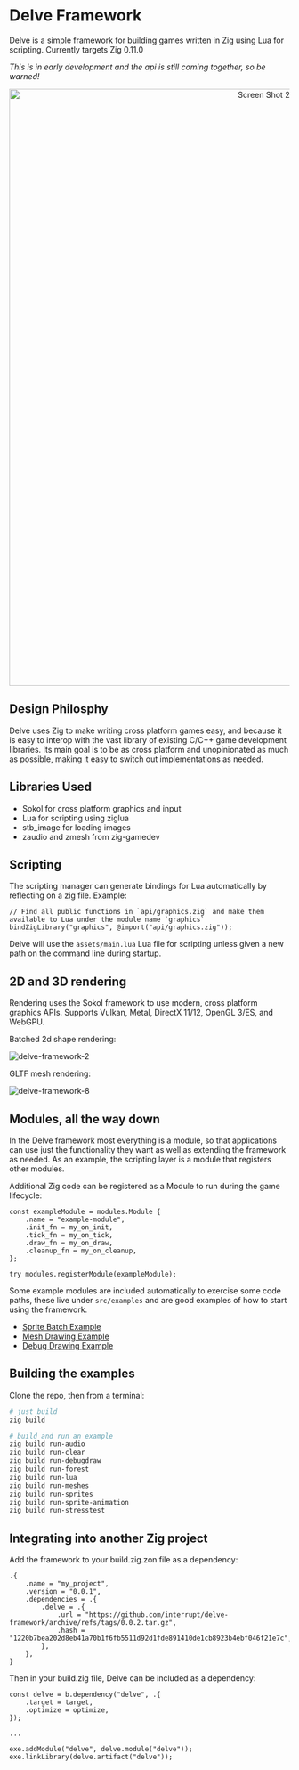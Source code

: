 # Delve Framework

Delve is a simple framework for building games written in Zig using Lua for scripting. Currently targets Zig 0.11.0

*This is in early development and the api is still coming together, so be warned!*

<p align="center">
<img width="1072" alt="Screen Shot 2024-01-27 at 12 02 33 AM" src="https://github.com/Interrupt/delve-framework/assets/1374/45b64806-7829-4542-80d5-5a892eebf80d">
</p>


## Design Philosphy

Delve uses Zig to make writing cross platform games easy, and because it is easy to interop with the vast library of existing C/C++ game development libraries. Its main goal is to be as cross platform and unopinionated as much as possible, making it easy to switch out implementations as needed.

## Libraries Used

* Sokol for cross platform graphics and input
* Lua for scripting using ziglua
* stb_image for loading images
* zaudio and zmesh from zig-gamedev

## Scripting

The scripting manager can generate bindings for Lua automatically by reflecting on a zig file. Example:

```
// Find all public functions in `api/graphics.zig` and make them available to Lua under the module name `graphics`
bindZigLibrary("graphics", @import("api/graphics.zig"));
```

Delve will use the `assets/main.lua` Lua file for scripting unless given a new path on the command line during startup.

## 2D and 3D rendering

Rendering uses the Sokol framework to use modern, cross platform graphics APIs. Supports Vulkan, Metal, DirectX 11/12, OpenGL 3/ES, and WebGPU.

Batched 2d shape rendering:

![delve-framework-2](https://github.com/Interrupt/delve-framework/assets/1374/48665a57-ba2b-44c2-a520-39b885c42de1)

GLTF mesh rendering:

![delve-framework-8](https://github.com/Interrupt/delve-framework/assets/1374/215754b4-f186-419a-842e-cb38a4e2c88f)




## Modules, all the way down

In the Delve framework most everything is a module, so that applications can use just the functionality they want as well as extending the framework as needed. As an example, the scripting layer is a module that registers other modules.

Additional Zig code can be registered as a Module to run during the game lifecycle:

```
const exampleModule = modules.Module {
    .name = "example-module",
    .init_fn = my_on_init,
    .tick_fn = my_on_tick,
    .draw_fn = my_on_draw,
    .cleanup_fn = my_on_cleanup,
};

try modules.registerModule(exampleModule);
```

Some example modules are included automatically to exercise some code paths, these live under `src/examples` and are good examples of how to start using the framework.

* [Sprite Batch Example](src/examples/sprites.zig)
* [Mesh Drawing Example](src/examples/meshes.zig)
* [Debug Drawing Example](src/examples/debugdraw.zig)

## Building the examples

Clone the repo, then from a terminal:
```sh
# just build
zig build

# build and run an example
zig build run-audio
zig build run-clear
zig build run-debugdraw
zig build run-forest
zig build run-lua
zig build run-meshes
zig build run-sprites
zig build run-sprite-animation
zig build run-stresstest
```

## Integrating into another Zig project

Add the framework to your build.zig.zon file as a dependency:

```
.{
    .name = "my_project",
    .version = "0.0.1",
    .dependencies = .{
        .delve = .{
            .url = "https://github.com/interrupt/delve-framework/archive/refs/tags/0.0.2.tar.gz",
            .hash = "1220b7bea202d8eb41a70b1f6fb5511d92d1fde891410de1cb8923b4ebf046f21e7c",
        },
    },
}
```

Then in your build.zig file, Delve can be included as a dependency:

```
const delve = b.dependency("delve", .{
    .target = target,
    .optimize = optimize,
});

...

exe.addModule("delve", delve.module("delve"));
exe.linkLibrary(delve.artifact("delve"));
```
